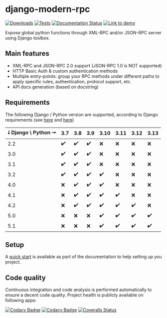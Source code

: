 # django-modern-rpc

[![Downloads](https://static.pepy.tech/personalized-badge/django-modern-rpc?period=total&units=international_system&left_color=grey&right_color=orange&left_text=Downloads)](https://pepy.tech/project/django-modern-rpc)
[![Tests](https://github.com/alorence/django-modern-rpc/actions/workflows/default.yml/badge.svg)](https://github.com/alorence/django-modern-rpc/actions/workflows/default.yml)
[![Documentation Status](https://readthedocs.org/projects/django-modern-rpc/badge/?version=latest)](https://django-modern-rpc.readthedocs.io/en/latest/?badge=main)
[![Link to demo](https://img.shields.io/badge/demo-online-informational.svg)](https://modernrpc.onrender.com)

Expose global python functions through XML-RPC and/or JSON-RPC server using Django toolbox.

## Main features

- XML-RPC and JSON-RPC 2.0 support (JSON-RPC 1.0 is NOT supported)
- HTTP Basic Auth & custom authentication methods
- Multiple entry-points: group your RPC methods under different paths to apply
  specific rules, authentication, protocol support, etc.
- API docs generation (based on docstring)

## Requirements

The following Django / Python version are supported, according to Django requirements (see
[here](https://docs.djangoproject.com/fr/3.2/faq/install/#faq-python-version-support) and
[here](https://docs.djangoproject.com/fr/4.2/faq/install/#faq-python-version-support))

| 🠗 Django \ Python 🠖   | 3.7 | 3.8 | 3.9 | 3.10 | 3.11| 3.12 | 3.13 |
|-----------------------|------|-----|-----|------|------|-----|-----|
| 2.2                   |  ✔️️  | ✔️️  | ✔️️  |  ❌  |  ❌  |  ❌ |  ❌ |
| 3.0                   |  ✔️️  | ✔️️  | ✔️️  |  ❌  |  ❌  |  ❌ |  ❌ |
| 3.1                   |  ✔️️  | ✔️️  | ✔️️  |  ❌  |  ❌  |  ❌ |  ❌ |
| 3.2                   |  ✔️️  | ✔️️  | ✔️️  |  ✔️️  |  ❌  |  ❌ |  ❌ |
| 4.0                   |  ❌  | ✔️️  | ✔️️  |  ✔️️  |  ❌  |  ❌ |  ❌ |
| 4.1                   |  ❌  | ✔️️  | ✔️️  |  ✔️️  |  ✔️️  |  ❌ |  ❌ |
| 4.2                   |  ❌  | ✔️️  | ✔️️  |  ✔️️  |  ✔️️  |  ✔️️ |  ❌ |
| 5.0                   |  ❌  | ❌  | ❌  |  ✔️️  |  ✔️️  |  ✔️️ |  ✔️️ |
| 5.1                   |  ❌  | ❌  | ❌  |  ✔️️  |  ✔️️  |  ✔️️ |  ✔️️ |

## Setup

A [quick start](https://django-modern-rpc.readthedocs.io/en/latest/basics/quickstart.html) is available as part
of the documentation to help setting up you project.

## Code quality

Continuous integration and code analysis is performed automatically to ensure a decent code quality. Project health
is publicly available on following apps:

[![Codacy Badge](https://app.codacy.com/project/badge/Grade/37607e2ecaf549b890fc6defca88c7f8)](https://app.codacy.com/gh/alorence/django-modern-rpc/dashboard?utm_source=gh&utm_medium=referral&utm_content=&utm_campaign=Badge_grade)
[![Codacy Badge](https://app.codacy.com/project/badge/Coverage/37607e2ecaf549b890fc6defca88c7f8)](https://app.codacy.com/gh/alorence/django-modern-rpc/dashboard?utm_source=gh&utm_medium=referral&utm_content=&utm_campaign=Badge_coverage)
[![Coveralls Status](https://coveralls.io/repos/github/alorence/django-modern-rpc/badge.svg)](https://coveralls.io/github/alorence/django-modern-rpc)
